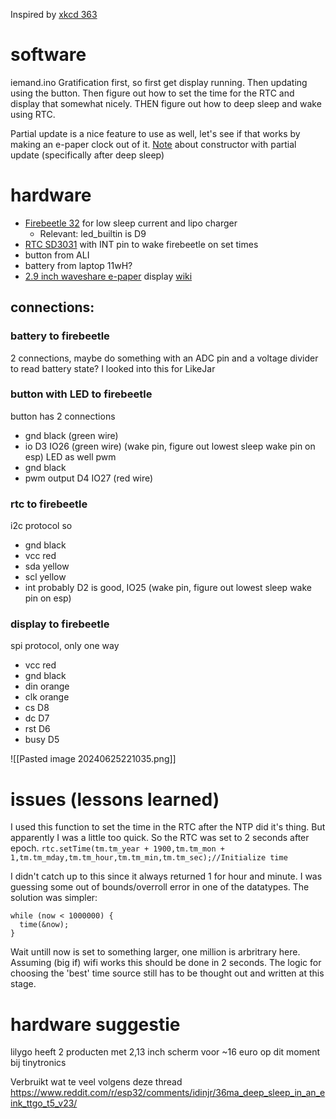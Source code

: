 Inspired by [xkcd 363](https://xkcd.com/363/)

# software
iemand.ino
Gratification first, so first get display running. Then updating using the button.
Then figure out how to set the time for the RTC and display that somewhat nicely.
THEN figure out how to deep sleep and wake using RTC.

Partial update is a nice feature to use as well, let's see if that works by making an e-paper clock out of it. [Note](https://forum.arduino.cc/t/gxepd2-partial-update-with-deep-sleep/897160) about constructor with partial update (specifically after deep sleep)
# hardware 
- [Firebeetle 32](https://www.dfrobot.com/product-1590.html) for low sleep current and lipo charger
	- Relevant: led_builtin is D9
- [RTC SD3031](https://www.dfrobot.com/product-2656.html) with INT pin to wake firebeetle on set times
- button from ALI
- battery from laptop 11wH?
- [2.9 inch waveshare e-paper](https://www.tinytronics.nl/nl/displays/e-ink/waveshare-2.9-inch-e-ink-e-paper-display) display [wiki](https://www.waveshare.com/wiki/2.9inch_e-Paper_Module_Manual#Working_With_Arduino)
## connections:
### battery to firebeetle
2 connections, maybe do something with an ADC pin and a voltage divider to read battery state? I looked into this for LikeJar
### button with LED to firebeetle
button has 2 connections
- gnd black (green wire)
- io D3 IO26 (green wire) (wake pin, figure out lowest sleep wake pin on esp)
LED as well pwm
- gnd black
- pwm output D4 IO27 (red wire)
### rtc to firebeetle
i2c protocol so 
- gnd black
- vcc red
- sda yellow
- scl yellow
- int probably D2 is good, IO25 (wake pin, figure out lowest sleep wake pin on esp)
### display to firebeetle
spi protocol, only one way
- vcc red
- gnd black
- din orange
- clk orange
- cs D8
- dc D7
- rst D6
- busy D5


![[Pasted image 20240625221035.png]]

# issues (lessons learned)
I used this function to set the time in the RTC after the NTP did it's thing. But apparently I was a little too quick. So the RTC was set to 2 seconds after epoch. 
`rtc.setTime(tm.tm_year + 1900,tm.tm_mon + 1,tm.tm_mday,tm.tm_hour,tm.tm_min,tm.tm_sec);//Initialize time`

I didn't catch up to this since it always returned 1 for hour and minute. I was guessing some out of bounds/overroll error in one of the datatypes.
The solution was simpler:
```
while (now < 1000000) {
  time(&now);
}
```

Wait untill now is set to something larger, one million is arbritrary here. Assuming (big if) wifi works this should be done in 2 seconds. The logic for choosing the 'best' time source still has to be thought out and written at this stage.

# hardware suggestie
lilygo heeft 2 producten met 2,13 inch scherm voor ~16 euro op dit moment bij tinytronics

Verbruikt wat te veel volgens deze thread
https://www.reddit.com/r/esp32/comments/idinjr/36ma_deep_sleep_in_an_eink_ttgo_t5_v23/